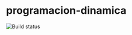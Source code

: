 programacion-dinamica
=====================
![Build status](https://travis-ci.org/fdavidcl/programacion-dinamica.svg?branch=test-travis)
